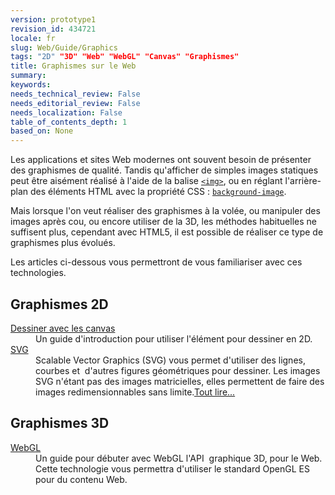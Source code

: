```yaml
---
version: prototype1
revision_id: 434721
locale: fr
slug: Web/Guide/Graphics
tags: "2D" "3D" "Web" "WebGL" "Canvas" "Graphismes"
title: Graphismes sur le Web
summary: 
keywords: 
needs_technical_review: False
needs_editorial_review: False
needs_localization: False
table_of_contents_depth: 1
based_on: None
---
```

<p>Les applications et sites Web modernes ont souvent besoin de présenter des graphismes de qualité. Tandis qu'afficher de simples images statiques peut être aisément réalisé à l'aide de la balise <a href="/fr/docs/Web/HTML/Element/img"><code>&lt;img&gt;</code></a>, ou en réglant l'arrière-plan des éléments HTML avec la propriété CSS : <a href="fr/docs/CSS/background-image"><code>background-image</code></a>.</p>
<p>Mais lorsque l'on veut réaliser des graphismes à la volée, ou manipuler des images après cou, ou encore utiliser de la 3D, les méthodes habituelles ne suffisent plus, cependant avec HTML5, il est possible de réaliser ce type de graphismes plus évolués.</p>
<p>Les articles ci-dessous vous permettront de vous familiariser avec ces technologies.</p>
<div class="row topicpage-table">
  <div class="section">
    <h2 class="Documentation" id="Docs_for_add-on_developers" name="Docs_for_add-on_developers">Graphismes 2D</h2>
    <dl>
      <dt>
        <a href="/fr/docs/Web/Guide/Graphics/Dessiner_avec_canvas">Dessiner avec les canvas</a></dt>
      <dd>
        Un guide d'introduction pour utiliser l'élément pour dessiner en 2D.</dd>
      <dt>
        <a href="/fr/docs/SVG">SVG</a></dt>
      <dd>
        Scalable Vector Graphics (SVG) vous permet d'utiliser des lignes, courbes et&nbsp; d'autres figures géométriques pour dessiner. Les images SVG n'étant pas des images matricielles, elles permettent de faire des images redimensionnables sans limite.<span class="alllinks"><a href="/fr/docs/tag/Graphics">Tout lire...</a></span></dd>
    </dl>
  </div>
  <div class="section">
    <h2 class="Documentation" id="Docs_for_add-on_developers" name="Docs_for_add-on_developers">Graphismes 3D</h2>
    <dl>
      <dt>
        <a href="/fr/docs/WebGL">WebGL</a></dt>
      <dd>
        Un guide pour débuter avec WebGL l'API&nbsp; graphique 3D, pour le Web. Cette technologie vous permettra d'utiliser le standard OpenGL ES pour du contenu Web.</dd>
    </dl>
  </div>
</div>
<p>&nbsp;</p>

